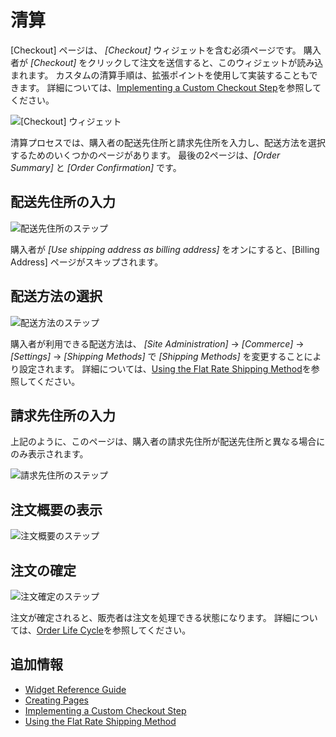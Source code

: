 # 清算

[Checkout] ページは、 *[Checkout]* ウィジェットを含む必須ページです。 購入者が *[Checkout]* をクリックして注文を送信すると、このウィジェットが読み込まれます。 カスタムの清算手順は、拡張ポイントを使用して実装することもできます。 詳細については、[Implementing a Custom Checkout Step](../../developer-guide/implementing-a-custom-checkout-step.md)を参照してください。

![[Checkout] ウィジェット](./checkout/images/01.png)

清算プロセスでは、購入者の配送先住所と請求先住所を入力し、配送方法を選択するためのいくつかのページがあります。 最後の2ページは、*[Order Summary]* と *[Order Confirmation]* です。

## 配送先住所の入力

![配送先住所のステップ](./checkout/images/02.png)

購入者が *[Use shipping address as billing address]* をオンにすると、[Billing Address] ページがスキップされます。

## 配送方法の選択

![配送方法のステップ](./checkout/images/03.png)

購入者が利用できる配送方法は、 *[Site Administration]* → *[Commerce]* → *[Settings]* -\> *[Shipping Methods]* で *[Shipping Methods]* を変更することにより設定されます。 詳細については、[Using the Flat Rate Shipping Method](../../store-administration/configuring-shipping-methods/using-the-flat-rate-shipping-method.md)を参照してください。

## 請求先住所の入力

上記のように、このページは、購入者の請求先住所が配送先住所と異なる場合にのみ表示されます。

![請求先住所のステップ](./checkout/images/04.png)

## 注文概要の表示

![注文概要のステップ](./checkout/images/05.png)

## 注文の確定

![注文確定のステップ](./checkout/images/06.png)

注文が確定されると、販売者は注文を処理できる状態になります。 詳細については、[Order Life Cycle](../../orders-and-fulfillment/orders/order-life-cycle.md)を参照してください。

## 追加情報

  - [Widget Reference Guide](../widget-reference.md)
  - [Creating Pages](https://help.liferay.com/hc/en-us/articles/360018171291-Creating-Pages)
  - [Implementing a Custom Checkout Step](../../developer-guide/implementing-a-custom-checkout-step.md)
  - [Using the Flat Rate Shipping Method](../../store-administration/configuring-shipping-methods/using-the-flat-rate-shipping-method.md)
